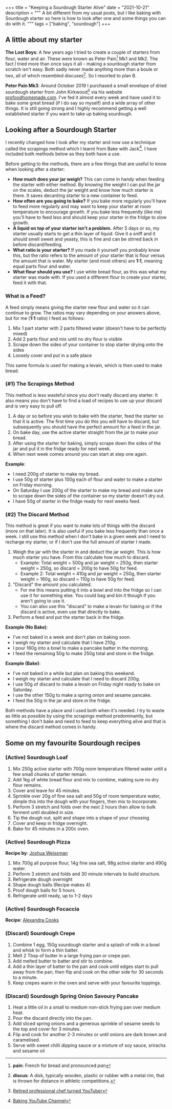 +++
title = "Keeping a Sourdough Starter Alive"
date = "2021-10-21"
description = """
A bit different from my usual posts, but I like baking with Sourdough starter so
here is how to look after one and some things you can do with it.
"""
tags = ["baking", "sourdough"]
+++

## A little about my starter

**The Lost Boys**: A few years ago I tried to create a couple of starters from
flour, water and air. These were known as Peter Pain[^fn:1] Mk1 and Mk2. The
fact I tried more than once says it all - making a sourdough starter
from scratch isn't easy. Both sadly never made anything more than a boule or
two, all of which resembled discuses[^fn:2]. So I resorted to plan B.

**Peter Pain Mk3**: Around October 2019 I purchased a small envelope of dried
sourdough starter from John Kirkwood[^fn:3] via his website
[profoodhomemade.com](https://profoodhomemade.com/product/sour-dough-starter/).
I've fed it almost every week and have used it to bake some great bread (if I do
say so myself) and a wide array of other things. It is still going strong and I
highly recommend getting a well established starter if you want to take up
baking sourdough.

## Looking after a Sourdough Starter

I recently changed how I look after my starter and now use a technique called
the scrapings method which I learnt from Bake with Jack[^fn:4]. I have included
both methods below as they both have a use. 

Before getting to the methods, there are a few things that are useful to know
when looking after a starter:

- **How much does your jar weigh?** This can come in handy when feeding the
  starter with either method. By knowing the weight I can put the jar on the
  scales, deduct the jar weight and know how much starter is there. It saves
  decanting starter to a new container to feed.
- **How often are you going to bake?** If you bake more regularly you'll have to
  feed more regularly and may want to keep your starter at room temperature to
  encourage growth. If you bake less frequently (like me) you'll have to feed
  less and should keep your starter in the fridge to slow growth.
- **A liquid on top of your starter isn't a problem.** After 5 days or so, my starter
  usually starts to get a thin layer of liquid. Give it a sniff and it should
  smell sweet and yeasty, this is fine and can be stirred back in before
  discard/feeding.
- **What ratio is your starter?** If you made it yourself you probably know
  this, but the ratio refers to the amount of your starter that is flour versus
  the amount that is water. My starter (and most others) are **1:1**, meaning
  equal parts flour and water.
- **What flour should you use?** I use white bread flour, as this was what my
  starter was made with. If you used a different flour to create your starter,
  feed it with that. 

### What is a Feed?

A feed simply means giving the starter new flour and water so it can continue to
grow. The ratios may vary depending on your answers above, but for me (**1:1**
ratio) I feed as follows:
1. Mix 1 part starter with 2 parts filtered water (doesn't have to be perfectly
   mixed)
2. Add 2 parts flour and mix until no dry flour is visible
3. Scrape down the sides of your container to stop starter drying onto the sides
4. Loosely cover and put in a safe place

This same formula is used for making a levain, which is then used to make bread.


### (\#1) The Scrapings Method

This method is less wasteful since you don't really discard any starter. It also
means you don't have to find a load of recipes to use up your discard and is
very easy to pull off.

1. A day or so before you wish to bake with the starter, feed the starter so
   that it is active. The first time you do this you will have to discard, but
   subsequently you should have the perfect amount for a feed in the jar.
2. On bake day, use the active starter straight from the jar to make your bread.
3. After using the starter for baking, simply scrape down the sides of the jar
   and put it in the fridge ready for next week. 
4. When next week comes around you can start at step one again.

**Example**:
- I need 200g of starter to make my bread. 
- I use 50g of starter plus 100g each of flour and water to make a starter
  on Friday morning. 
- On Saturday I use 200g of the starter to make my bread and make sure to 
  scrape down the sides of the container so my starter doesn't dry out. 
- I have 50g of starter in the fridge ready for next weeks feed.

### (\#2) The Discard Method

This method is great if you want to make lots of things with the discard (more
on that later). It is also useful if you bake less frequently than once a week.
I still use this method when I don't bake in a given week and I need to recharge
my starter, or if I don't use the full amount of starter I made.

1. Weigh the jar with the starter in and deduct the jar weight. This is how much
   starter you have. From this calculate how much to discard.
    - Example: Total weight = 500g and jar weight = 250g, then 
      starter weight = 250g, so discard = 200g to have 50g for feed.
    - Example 2: Total weight = 410g and jar weight = 250g, then
      starter weight = 160g, so discard = 110g to have 50g for feed.
2. "Discard" the amount you calculated.
    - For me this means putting it into a bowl and into the fridge so I can use
      it for something else. You could bag and bin it though if you
      aren't going to use it.
    - You can also use this "discard" to make a levain for baking or if the
      discard is active, even use that directly to bake. 
3. Perform a feed and put the starter back in the fridge.

**Example (No Bake)**: 
- I've not baked in a week and don't plan on baking soon.
- I weigh my starter and calculate that I have 210g.
- I pour 160g into a bowl to make a pancake batter in the morning.
- I feed the remaining 50g to make 250g total and store in the fridge.

**Example (Bake)**:
- I've not baked in a while but plan on baking this weekend.
- I weigh my starter and calculate that I need to discard 200g.
- I use 50g of discard to make a levain on Friday night ready to bake on
  Saturday.
- I use the other 150g to make a spring onion and sesame pancake.
- I feed the 50g in the jar and store in the fridge.

Both methods have a place and I used both when it's needed. I try to waste as
little as possible by using the scrapings method predominantly, but something I
don't bake and need to feed to keep everything alive and that is where the
discard method comes in handy.

## Some on my favourite Sourdough recipes


### (Active) Sourdough Loaf
1. Mix 250g active starter with 700g room temperature filtered water until a few
   small chunks of starter remain.
2. Add 1kg of white bread flour and mix to combine, making sure no dry flour
   remains.
3. Cover and leave for 45 minutes.
4. Sprinkle over 20g of fine sea salt and 50g of room temperature water, dimple
   this into the dough with your fingers, then mix to incorporate.
5. Perform 3 stretch and folds over the next 2 hours then allow to bulk ferment
   until doubled in size.
6. Tip the dough out, split and shape into a shape of your choosing
7. Cover and keep in fridge overnight.
8. Bake for 45 minutes in a 200c oven.


### (Active) Sourdough Pizza

**Recipe by**: [Joshua Weissman](https://www.youtube.com/watch?v=yMfOyJeIz8c)

1. Mix 700g all purpose flour, 14g fine sea salt, 98g active starter and 490g
   water.
2. Perform 3 stretch and folds and 30 minute intervals to build structure.
3. Refrigerate dough overnight
4. Shape dough balls (Recipe makes 4)
5. Proof dough balls for 5 hours
6. Refrigerate until ready, up to 1-2 days

### (Active) Sourdough Focaccia

**Recipe**: [Alexandra Cooks](https://alexandracooks.com/2019/03/22/simple-sourdough-focaccia-a-beginners-guide/)

### (Discard) Sourdough Crepe
1. Combine 1 egg, 150g sourdough starter and a splash of milk in a bowl and
   whisk to form a thin batter.
2. Melt 2 Tbsp of butter in a large frying pan or crepe pan.
3. Add melted butter to batter and stir to combine.
4. Add a thin layer of batter to the pan and cook until edges start to pull away
   from the pan, then flip and cook on the other side for 30 seconds to a
   minute.
5. Keep crepes warm in the oven and serve with your favourite toppings.

### (Discard) Sourdough Spring Onion Savoury Pancake
1. Heat a little oil in a small to medium non-stick frying pan over medium heat.
2. Pour the discard directly into the pan.
3. Add sliced spring onions and a generous sprinkle of sesame seeds to the top
   and cover for 3 minutes.
4. Flip and cook for another 2-3 minutes or until onions are dark brown and
   caramelised.
5. Serve with sweet chilli dipping sauce or a mixture of soy sauce, sriracha and
   sesame oil



[^fn:1]: **pain**: French for bread and pronounced *pan*
[^fn:2]: **discus**: A disk, typically wooden, plastic or rubber with a metal rim, that is thrown for distance in athletic competitions.
[^fn:3]: [Retired professional chef turned YouTuber](https://www.youtube.com/c/JohnKirkwoodProFoodHomemade)
[^fn:4]: [Baking YouTube Channel](https://www.youtube.com/watch?v=Uj6YpNCUYYQ) 
 

